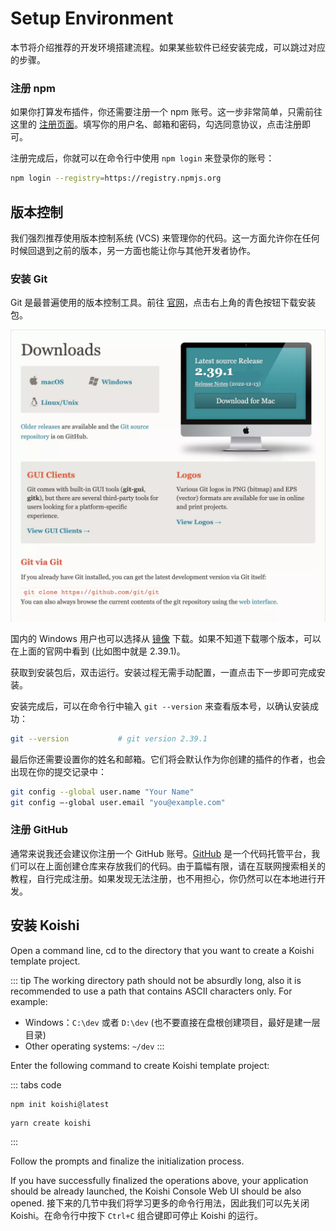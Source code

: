 # Setup Environment

本节将介绍推荐的开发环境搭建流程。如果某些软件已经安装完成，可以跳过对应的步骤。

<!--@include: ../../manual/starter/boilerplate.md{25,80}-->

### 注册 npm

如果你打算发布插件，你还需要注册一个 npm 账号。这一步非常简单，只需前往这里的 [注册页面](https://www.npmjs.com/signup)。填写你的用户名、邮箱和密码，勾选同意协议，点击注册即可。

注册完成后，你就可以在命令行中使用 `npm login` 来登录你的账号：

```sh
npm login --registry=https://registry.npmjs.org
```

## 版本控制

我们强烈推荐使用版本控制系统 (VCS) 来管理你的代码。这一方面允许你在任何时候回退到之前的版本，另一方面也能让你与其他开发者协作。

### 安装 Git

Git 是最普遍使用的版本控制工具。前往 [官网](https://git-scm.com/downloads)，点击右上角的青色按钮下载安装包。

![downloads](/manual/git/downloads.webp)

国内的 Windows 用户也可以选择从 [镜像](https://registry.npmmirror.com/binary.html?path=git-for-windows/) 下载。如果不知道下载哪个版本，可以在上面的官网中看到 (比如图中就是 2.39.1)。

获取到安装包后，双击运行。安装过程无需手动配置，一直点击下一步即可完成安装。

安装完成后，可以在命令行中输入 `git --version` 来查看版本号，以确认安装成功：

```sh
git --version           # git version 2.39.1
```

最后你还需要设置你的姓名和邮箱。它们将会默认作为你创建的插件的作者，也会出现在你的提交记录中：

```sh
git config --global user.name "Your Name"
git config –-global user.email "you@example.com"
```

### 注册 GitHub

通常来说我还会建议你注册一个 GitHub 账号。[GitHub](https://github.com) 是一个代码托管平台，我们可以在上面创建仓库来存放我们的代码。由于篇幅有限，请在互联网搜索相关的教程，自行完成注册。如果发现无法注册，也不用担心，你仍然可以在本地进行开发。

## 安装 Koishi

Open a command line, cd to the directory that you want to create a Koishi template project.

::: tip
The working directory path should not be absurdly long, also it is recommended to use a path that contains ASCII characters only. For example:

- Windows：`C:\dev` 或者 `D:\dev` (也不要直接在盘根创建项目，最好是建一层目录)
- Other operating systems: `~/dev`
:::

Enter the following command to create Koishi template project:

::: tabs code
```npm
npm init koishi@latest
```
```yarn
yarn create koishi
```
:::

Follow the prompts and finalize the initialization process.

If you have successfully finalized the operations above, your application should be already launched, the Koishi Console Web UI should be also opened. 接下来的几节中我们将学习更多的命令行用法，因此我们可以先关闭 Koishi。在命令行中按下 `Ctrl+C` 组合键即可停止 Koishi 的运行。

<!-- ## 安装 VSCode (可选)

所谓工欲善其事，必先利其器，一个好的编辑器可以极大地提高开发效率。我们推荐安装 VSCode 作为编辑器。

同样是前往 [官网](https://code.visualstudio.com/) 进行下载。点击左侧的蓝色下载按钮。

![home](/manual/vscode/home.webp)

下载完毕后，双击运行。安装过程无需手动配置，一直点击下一步即可完成安装。

安装完成后，VSCode 会自动打开。你将看到一个英文的界面，不过不用担心，我们现在就来安装中文语言包。

在活动栏中点击「Extensions」，并在搜索框中输入「chinese」，你将看到一个写着「中文 (简体)」的插件。点击「Install」按钮进行安装，并根据提示重启 VSCode。现在你的 VSCode 就已经是中文的了。

![home](/manual/vscode/chinese.webp)

要打开刚刚创建的项目，可以在活动栏中点击「资源管理器」→「打开文件夹」，然后选择你刚刚创建的项目文件夹即可。

![home](/manual/vscode/open.webp) -->
